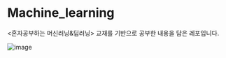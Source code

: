 # Machine_learning
<혼자공부하는 머신러닝&딥러닝> 교재를 기반으로 공부한 내용을 담은 레포입니다.

![image](https://github.com/ImJaeSung/Machine_learning/assets/113405066/c2895417-26b1-4471-8cba-54c103a11584)


